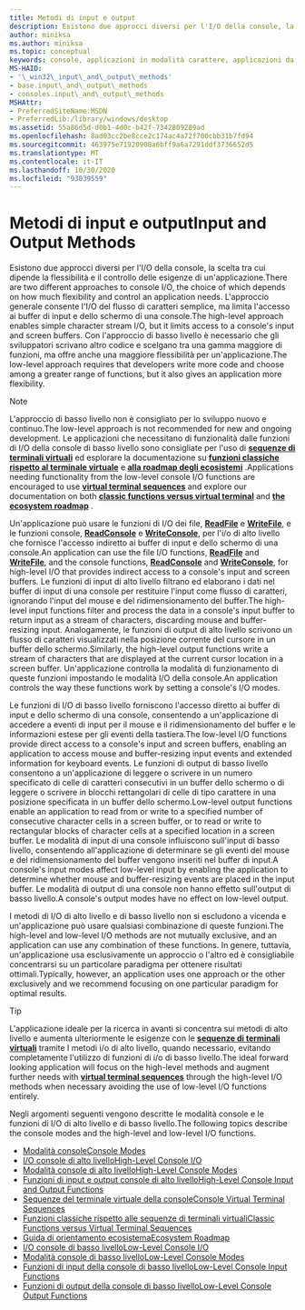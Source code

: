 ```yaml
---
title: Metodi di input e output
description: Esistono due approcci diversi per l'I/O della console, la scelta tra cui dipende la flessibilità e il controllo delle esigenze di un'applicazione.
author: miniksa
ms.author: miniksa
ms.topic: conceptual
keywords: console, applicazioni in modalità carattere, applicazioni da riga di comando, applicazioni di terminale, api della console
MS-HAID:
- '\_win32\_input\_and\_output\_methods'
- base.input\_and\_output\_methods
- consoles.input\_and\_output\_methods
MSHAttr:
- PreferredSiteName:MSDN
- PreferredLib:/library/windows/desktop
ms.assetid: 55a86d5d-d0b1-4d0c-b42f-7342809289ad
ms.openlocfilehash: 8ad03cc2be8cce2c174ac4a72f700cbb31b7fd94
ms.sourcegitcommit: 463975e71920908a6bff9a6a7291ddf3736652d5
ms.translationtype: MT
ms.contentlocale: it-IT
ms.lasthandoff: 10/30/2020
ms.locfileid: "93039559"
---
```

# <a name="input-and-output-methods"></a><span data-ttu-id="e9e0f-104">Metodi di input e output</span><span class="sxs-lookup"><span data-stu-id="e9e0f-104">Input and Output Methods</span></span>

<span data-ttu-id="e9e0f-105">Esistono due approcci diversi per l'I/O della console, la scelta tra cui dipende la flessibilità e il controllo delle esigenze di un'applicazione.</span><span class="sxs-lookup"><span data-stu-id="e9e0f-105">There are two different approaches to console I/O, the choice of which depends on how much flexibility and control an application needs.</span></span> <span data-ttu-id="e9e0f-106">L'approccio generale consente l'I/O del flusso di caratteri semplice, ma limita l'accesso ai buffer di input e dello schermo di una console.</span><span class="sxs-lookup"><span data-stu-id="e9e0f-106">The high-level approach enables simple character stream I/O, but it limits access to a console's input and screen buffers.</span></span> <span data-ttu-id="e9e0f-107">Con l'approccio di basso livello è necessario che gli sviluppatori scrivano altro codice e scelgano tra una gamma maggiore di funzioni, ma offre anche una maggiore flessibilità per un'applicazione.</span><span class="sxs-lookup"><span data-stu-id="e9e0f-107">The low-level approach requires that developers write more code and choose among a greater range of functions, but it also gives an application more flexibility.</span></span>

> [!NOTE]
> <span data-ttu-id="e9e0f-108">L'approccio di basso livello non è consigliato per lo sviluppo nuovo e continuo.</span><span class="sxs-lookup"><span data-stu-id="e9e0f-108">The low-level approach is not recommended for new and ongoing development.</span></span> <span data-ttu-id="e9e0f-109">Le applicazioni che necessitano di funzionalità dalle funzioni di I/O della console di basso livello sono consigliate per l'uso di **[sequenze di terminali virtuali](console-virtual-terminal-sequences.md)** ed esplorare la documentazione su **[funzioni classiche rispetto al terminale virtuale](classic-vs-vt.md)** e **[alla roadmap degli ecosistemi](ecosystem-roadmap.md)** .</span><span class="sxs-lookup"><span data-stu-id="e9e0f-109">Applications needing functionality from the low-level console I/O functions are encouraged to use **[virtual terminal sequences](console-virtual-terminal-sequences.md)** and explore our documentation on both **[classic functions versus virtual terminal](classic-vs-vt.md)** and **[the ecosystem roadmap](ecosystem-roadmap.md)** .</span></span>

<span data-ttu-id="e9e0f-110">Un'applicazione può usare le funzioni di I/O dei file, [**ReadFile**](https://msdn.microsoft.com/library/windows/desktop/aa365467) e [**WriteFile**](https://msdn.microsoft.com/library/windows/desktop/aa365747), e le funzioni console, [**ReadConsole**](readconsole.md) e [**WriteConsole**](writeconsole.md), per l'i/o di alto livello che fornisce l'accesso indiretto ai buffer di input e dello schermo di una console.</span><span class="sxs-lookup"><span data-stu-id="e9e0f-110">An application can use the file I/O functions, [**ReadFile**](https://msdn.microsoft.com/library/windows/desktop/aa365467) and [**WriteFile**](https://msdn.microsoft.com/library/windows/desktop/aa365747), and the console functions, [**ReadConsole**](readconsole.md) and [**WriteConsole**](writeconsole.md), for high-level I/O that provides indirect access to a console's input and screen buffers.</span></span> <span data-ttu-id="e9e0f-111">Le funzioni di input di alto livello filtrano ed elaborano i dati nel buffer di input di una console per restituire l'input come flusso di caratteri, ignorando l'input del mouse e del ridimensionamento del buffer.</span><span class="sxs-lookup"><span data-stu-id="e9e0f-111">The high-level input functions filter and process the data in a console's input buffer to return input as a stream of characters, discarding mouse and buffer-resizing input.</span></span> <span data-ttu-id="e9e0f-112">Analogamente, le funzioni di output di alto livello scrivono un flusso di caratteri visualizzati nella posizione corrente del cursore in un buffer dello schermo.</span><span class="sxs-lookup"><span data-stu-id="e9e0f-112">Similarly, the high-level output functions write a stream of characters that are displayed at the current cursor location in a screen buffer.</span></span> <span data-ttu-id="e9e0f-113">Un'applicazione controlla la modalità di funzionamento di queste funzioni impostando le modalità I/O della console.</span><span class="sxs-lookup"><span data-stu-id="e9e0f-113">An application controls the way these functions work by setting a console's I/O modes.</span></span>

<span data-ttu-id="e9e0f-114">Le funzioni di I/O di basso livello forniscono l'accesso diretto ai buffer di input e dello schermo di una console, consentendo a un'applicazione di accedere a eventi di input per il mouse e il ridimensionamento del buffer e le informazioni estese per gli eventi della tastiera.</span><span class="sxs-lookup"><span data-stu-id="e9e0f-114">The low-level I/O functions provide direct access to a console's input and screen buffers, enabling an application to access mouse and buffer-resizing input events and extended information for keyboard events.</span></span> <span data-ttu-id="e9e0f-115">Le funzioni di output di basso livello consentono a un'applicazione di leggere o scrivere in un numero specificato di celle di caratteri consecutivi in un buffer dello schermo o di leggere o scrivere in blocchi rettangolari di celle di tipo carattere in una posizione specificata in un buffer dello schermo.</span><span class="sxs-lookup"><span data-stu-id="e9e0f-115">Low-level output functions enable an application to read from or write to a specified number of consecutive character cells in a screen buffer, or to read or write to rectangular blocks of character cells at a specified location in a screen buffer.</span></span> <span data-ttu-id="e9e0f-116">Le modalità di input di una console influiscono sull'input di basso livello, consentendo all'applicazione di determinare se gli eventi del mouse e del ridimensionamento del buffer vengono inseriti nel buffer di input.</span><span class="sxs-lookup"><span data-stu-id="e9e0f-116">A console's input modes affect low-level input by enabling the application to determine whether mouse and buffer-resizing events are placed in the input buffer.</span></span> <span data-ttu-id="e9e0f-117">Le modalità di output di una console non hanno effetto sull'output di basso livello.</span><span class="sxs-lookup"><span data-stu-id="e9e0f-117">A console's output modes have no effect on low-level output.</span></span>

<span data-ttu-id="e9e0f-118">I metodi di I/O di alto livello e di basso livello non si escludono a vicenda e un'applicazione può usare qualsiasi combinazione di queste funzioni.</span><span class="sxs-lookup"><span data-stu-id="e9e0f-118">The high-level and low-level I/O methods are not mutually exclusive, and an application can use any combination of these functions.</span></span> <span data-ttu-id="e9e0f-119">In genere, tuttavia, un'applicazione usa esclusivamente un approccio o l'altro ed è consigliabile concentrarsi su un particolare paradigma per ottenere risultati ottimali.</span><span class="sxs-lookup"><span data-stu-id="e9e0f-119">Typically, however, an application uses one approach or the other exclusively and we recommend focusing on one particular paradigm for optimal results.</span></span>

> [!TIP]
> <span data-ttu-id="e9e0f-120">L'applicazione ideale per la ricerca in avanti si concentra sui metodi di alto livello e aumenta ulteriormente le esigenze con le **[sequenze di terminali virtuali](console-virtual-terminal-sequences.md)** tramite I metodi i/o di alto livello, quando necessario, evitando completamente l'utilizzo di funzioni di i/o di basso livello.</span><span class="sxs-lookup"><span data-stu-id="e9e0f-120">The ideal forward looking application will focus on the high-level methods and augment further needs with **[virtual terminal sequences](console-virtual-terminal-sequences.md)** through the high-level I/O methods when necessary avoiding the use of low-level I/O functions entirely.</span></span>

<span data-ttu-id="e9e0f-121">Negli argomenti seguenti vengono descritte le modalità console e le funzioni di I/O di alto livello e di basso livello.</span><span class="sxs-lookup"><span data-stu-id="e9e0f-121">The following topics describe the console modes and the high-level and low-level I/O functions.</span></span>

- [<span data-ttu-id="e9e0f-122">Modalità console</span><span class="sxs-lookup"><span data-stu-id="e9e0f-122">Console Modes</span></span>](console-modes.md)
- [<span data-ttu-id="e9e0f-123">I/O console di alto livello</span><span class="sxs-lookup"><span data-stu-id="e9e0f-123">High-Level Console I/O</span></span>](high-level-console-i-o.md)
- [<span data-ttu-id="e9e0f-124">Modalità console di alto livello</span><span class="sxs-lookup"><span data-stu-id="e9e0f-124">High-Level Console Modes</span></span>](high-level-console-modes.md)
- [<span data-ttu-id="e9e0f-125">Funzioni di input e output console di alto livello</span><span class="sxs-lookup"><span data-stu-id="e9e0f-125">High-Level Console Input and Output Functions</span></span>](high-level-console-input-and-output-functions.md)
- [<span data-ttu-id="e9e0f-126">Sequenze del terminale virtuale della console</span><span class="sxs-lookup"><span data-stu-id="e9e0f-126">Console Virtual Terminal Sequences</span></span>](console-virtual-terminal-sequences.md)
- [<span data-ttu-id="e9e0f-127">Funzioni classiche rispetto alle sequenze di terminali virtuali</span><span class="sxs-lookup"><span data-stu-id="e9e0f-127">Classic Functions versus Virtual Terminal Sequences</span></span>](classic-vs-vt.md)
- [<span data-ttu-id="e9e0f-128">Guida di orientamento ecosistema</span><span class="sxs-lookup"><span data-stu-id="e9e0f-128">Ecosystem Roadmap</span></span>](ecosystem-roadmap.md)
- [<span data-ttu-id="e9e0f-129">I/O console di basso livello</span><span class="sxs-lookup"><span data-stu-id="e9e0f-129">Low-Level Console I/O</span></span>](low-level-console-i-o.md)
- [<span data-ttu-id="e9e0f-130">Modalità console di basso livello</span><span class="sxs-lookup"><span data-stu-id="e9e0f-130">Low-Level Console Modes</span></span>](low-level-console-modes.md)
- [<span data-ttu-id="e9e0f-131">Funzioni di input della console di basso livello</span><span class="sxs-lookup"><span data-stu-id="e9e0f-131">Low-Level Console Input Functions</span></span>](low-level-console-input-functions.md)
- [<span data-ttu-id="e9e0f-132">Funzioni di output della console di basso livello</span><span class="sxs-lookup"><span data-stu-id="e9e0f-132">Low-Level Console Output Functions</span></span>](low-level-console-output-functions.md)
